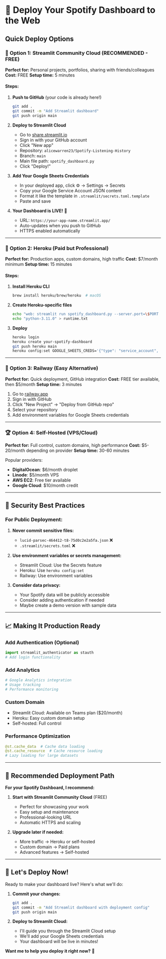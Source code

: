 # 🚀 Deploy Your Spotify Dashboard to the Web

## Quick Deploy Options

### 🥇 **Option 1: Streamlit Community Cloud (RECOMMENDED - FREE)**

**Perfect for:** Personal projects, portfolios, sharing with friends/colleagues
**Cost:** FREE
**Setup time:** 5 minutes

#### Steps:

1. **Push to GitHub** (your code is already here!)
   ```bash
   git add .
   git commit -m "Add Streamlit dashboard"
   git push origin main
   ```

2. **Deploy to Streamlit Cloud**
   - Go to [share.streamlit.io](https://share.streamlit.io/)
   - Sign in with your GitHub account
   - Click "New app"
   - Repository: `alicewarren23/Spotify-Listening-History`
   - Branch: `main`
   - Main file path: `spotify_dashboard.py`
   - Click "Deploy!"

3. **Add Your Google Sheets Credentials**
   - In your deployed app, click ⚙️ → Settings → Secrets
   - Copy your Google Service Account JSON content
   - Format it like the template in `.streamlit/secrets.toml.template`
   - Paste and save

4. **Your Dashboard is LIVE!** 🎉
   - URL: `https://your-app-name.streamlit.app/`
   - Auto-updates when you push to GitHub
   - HTTPS enabled automatically

---

### 🥈 **Option 2: Heroku (Paid but Professional)**

**Perfect for:** Production apps, custom domains, high traffic
**Cost:** $7/month minimum
**Setup time:** 15 minutes

#### Steps:

1. **Install Heroku CLI**
   ```bash
   brew install heroku/brew/heroku  # macOS
   ```

2. **Create Heroku-specific files**
   ```bash
   echo "web: streamlit run spotify_dashboard.py --server.port=\$PORT --server.address=0.0.0.0" > Procfile
   echo "python-3.11.0" > runtime.txt
   ```

3. **Deploy**
   ```bash
   heroku login
   heroku create your-spotify-dashboard
   git push heroku main
   heroku config:set GOOGLE_SHEETS_CREDS='{"type": "service_account", ...}'
   ```

---

### 🥉 **Option 3: Railway (Easy Alternative)**

**Perfect for:** Quick deployment, GitHub integration
**Cost:** FREE tier available, then $5/month
**Setup time:** 3 minutes

1. Go to [railway.app](https://railway.app/)
2. Sign in with GitHub
3. Click "New Project" → "Deploy from GitHub repo"
4. Select your repository
5. Add environment variables for Google Sheets credentials

---

### 🏆 **Option 4: Self-Hosted (VPS/Cloud)**

**Perfect for:** Full control, custom domains, high performance
**Cost:** $5-20/month depending on provider
**Setup time:** 30-60 minutes

Popular providers:
- **DigitalOcean**: $6/month droplet
- **Linode**: $5/month VPS  
- **AWS EC2**: Free tier available
- **Google Cloud**: $10/month credit

---

## 🔐 Security Best Practices

### For Public Deployment:

1. **Never commit sensitive files:**
   - `lucid-parsec-464412-t8-75d0c2e2a5fa.json` ❌
   - `.streamlit/secrets.toml` ❌

2. **Use environment variables or secrets management:**
   - Streamlit Cloud: Use the Secrets feature
   - Heroku: Use `heroku config:set`
   - Railway: Use environment variables

3. **Consider data privacy:**
   - Your Spotify data will be publicly accessible
   - Consider adding authentication if needed
   - Maybe create a demo version with sample data

---

## 📈 Making It Production Ready

### Add Authentication (Optional)
```python
import streamlit_authenticator as stauth
# Add login functionality
```

### Add Analytics
```python
# Google Analytics integration
# Usage tracking
# Performance monitoring
```

### Custom Domain
- Streamlit Cloud: Available on Teams plan ($20/month)
- Heroku: Easy custom domain setup
- Self-hosted: Full control

### Performance Optimization
```python
@st.cache_data  # Cache data loading
@st.cache_resource  # Cache resource loading
# Lazy loading for large datasets
```

---

## 🎯 Recommended Deployment Path

**For your Spotify Dashboard, I recommend:**

1. **Start with Streamlit Community Cloud** (FREE)
   - Perfect for showcasing your work
   - Easy setup and maintenance
   - Professional-looking URL
   - Automatic HTTPS and scaling

2. **Upgrade later if needed:**
   - More traffic → Heroku or self-hosted
   - Custom domain → Paid plans
   - Advanced features → Self-hosted

---

## 🚀 Let's Deploy Now!

Ready to make your dashboard live? Here's what we'll do:

1. **Commit your changes:**
   ```bash
   git add .
   git commit -m "Add Streamlit dashboard with deployment config"
   git push origin main
   ```

2. **Deploy to Streamlit Cloud:**
   - I'll guide you through the Streamlit Cloud setup
   - We'll add your Google Sheets credentials
   - Your dashboard will be live in minutes!

**Want me to help you deploy it right now?** 🚀
